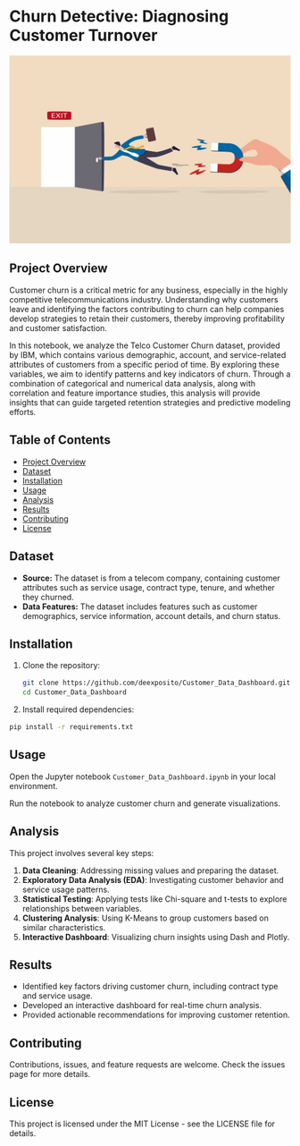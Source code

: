 # **Churn Detective: Diagnosing Customer Turnover**

![Project Banner](data/Customer-churn.jpg)

## **Project Overview**

Customer churn is a critical metric for any business, especially in the highly competitive telecommunications industry. Understanding why customers leave and identifying the factors contributing to churn can help companies develop strategies to retain their customers, thereby improving profitability and customer satisfaction.

In this notebook, we analyze the Telco Customer Churn dataset, provided by IBM, which contains various demographic, account, and service-related attributes of customers from a specific period of time. By exploring these variables, we aim to identify patterns and key indicators of churn. Through a combination of categorical and numerical data analysis, along with correlation and feature importance studies, this analysis will provide insights that can guide targeted retention strategies and predictive modeling efforts.

## **Table of Contents**

- [Project Overview](#project-overview)
- [Dataset](#dataset)
- [Installation](#installation)
- [Usage](#usage)
- [Analysis](#analysis)
- [Results](#results)
- [Contributing](#contributing)
- [License](#license)

## **Dataset**

- **Source:** The dataset is from a telecom company, containing customer attributes such as service usage, contract type, tenure, and whether they churned.
- **Data Features:** The dataset includes features such as customer demographics, service information, account details, and churn status.

## **Installation**

1. Clone the repository:

   ```bash
   git clone https://github.com/deexposito/Customer_Data_Dashboard.git
   cd Customer_Data_Dashboard


2. Install required dependencies:

```bash
pip install -r requirements.txt
```

## Usage
Open the Jupyter notebook `Customer_Data_Dashboard.ipynb` in your local environment.

Run the notebook to analyze customer churn and generate visualizations.

## Analysis
This project involves several key steps:

1. **Data Cleaning**: Addressing missing values and preparing the dataset.
2. **Exploratory Data Analysis (EDA)**: Investigating customer behavior and service usage patterns.
3. **Statistical Testing**: Applying tests like Chi-square and t-tests to explore relationships between variables.
4. **Clustering Analysis**: Using K-Means to group customers based on similar characteristics.
5. **Interactive Dashboard**: Visualizing churn insights using Dash and Plotly.

## Results
- Identified key factors driving customer churn, including contract type and service usage.
- Developed an interactive dashboard for real-time churn analysis.
- Provided actionable recommendations for improving customer retention.

## Contributing
Contributions, issues, and feature requests are welcome. Check the issues page for more details.

## License
This project is licensed under the MIT License - see the LICENSE file for details.


